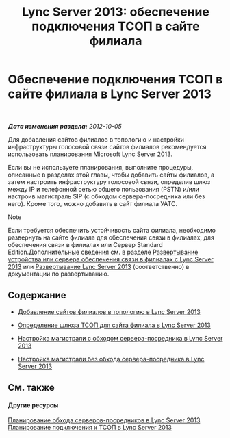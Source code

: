 ﻿---
title: 'Lync Server 2013: обеспечение подключения ТСОП в сайте филиала'
TOCTitle: Обеспечение подключения ТСОП в сайте филиала
ms:assetid: d78d76fb-2dd1-42cb-b25a-bfaff9650a70
ms:mtpsurl: https://technet.microsoft.com/ru-ru/library/Gg398945(v=OCS.15)
ms:contentKeyID: 49311315
ms.date: 05/19/2016
mtps_version: v=OCS.15
ms.translationtype: HT
---

# Обеспечение подключения ТСОП в сайте филиала в Lync Server 2013

 

_**Дата изменения раздела:** 2012-10-05_

Для добавления сайтов филиалов в топологию и настройки инфраструктуры голосовой связи сайтов филиалов рекомендуется использовать планирования Microsoft Lync Server 2013.

Если вы не используете планирования, выполните процедуры, описанные в разделах этой главы, чтобы добавить сайты филиалов, а затем настроить инфраструктуру голосовой связи, определив шлюз между IP и телефонной сетью общего пользования (PSTN) и/или настроив магистраль SIP (с обходом сервера-посредника или без него). Кроме того, можно добавить в сайт филиала УАТС.

> [!note]  
> Если требуется обеспечить устойчивость сайта филиала, необходимо развернуть на сайте филиала для обеспечения связи в филиалах, для обеспечения связи в филиалах или Сервер Standard Edition.Дополнительные сведения см. в разделе <a href="lync-server-2013-deploying-a-survivable-branch-appliance-or-server.md">Развертывание устройства или сервера обеспечения связи в филиалах с Lync Server 2013</a> или <a href="lync-server-2013-deploying-lync-server.md">Развертывание Lync Server 2013</a> (соответственно) в документации по развертыванию.

## Содержание

  - [Добавление сайтов филиалов в топологию в Lync Server 2013](lync-server-2013-add-branch-sites-to-your-topology.md)

  - [Определение шлюза ТСОП для сайта филиала в Lync Server 2013](lync-server-2013-define-a-pstn-gateway-for-a-branch-site.md)

  - [Настройка магистрали с обходом сервера-посредника в Lync Server 2013](lync-server-2013-configure-a-trunk-with-media-bypass.md)

  - [Настройка магистрали без обхода сервера-посредника в Lync Server 2013](lync-server-2013-configure-a-trunk-without-media-bypass.md)

## См. также

#### Другие ресурсы

[Планирование обхода серверов-посредников в Lync Server 2013](lync-server-2013-planning-for-media-bypass.md)  
[Планирование подключения к ТСОП в Lync Server 2013](lync-server-2013-planning-for-pstn-connectivity.md)

